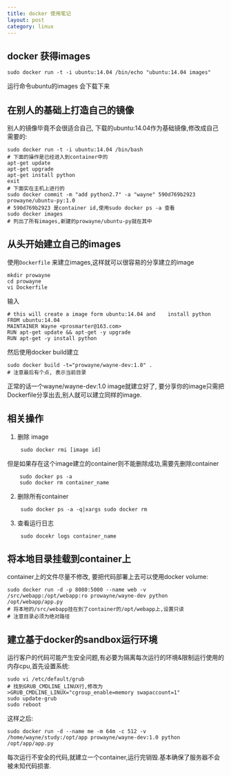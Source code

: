```yaml
--- 
title: docker 使用笔记
layout: post
category: linux
---
```


## docker 获得images

	sudo docker run -t -i ubuntu:14.04 /bin/echo "ubuntu:14.04 images"
运行命令ubuntu的images 会下载下来

## 在别人的基础上打造自己的镜像
别人的镜像毕竟不会很适合自己, 下载的ubuntu:14.04作为基础镜像,修改成自己需要的:

	sudo docker run -t -i ubuntu:14.04 /bin/bash
	# 下面的操作是已经进入到container中的
	apt-get update
	apt-get upgrade
	apt-get install python
	exit
	# 下面实在主机上进行的
	sudo docker commit -m "add python2.7" -a "wayne" 590d769b2923 prowayne/ubuntu-py:1.0
	# 590d769b2923 是container id,使用sudo docker ps -a 查看
	sudo docker images
	# 列出了所有images,新建的prowayne/ubuntu-py就在其中
	
## 从头开始建立自己的images
使用`Dockerfile` 来建立images,这样就可以很容易的分享建立的image

	mkdir prowayne
	cd prowayne
	vi Dockerfile
输入

	# this will create a image form ubuntu:14.04 and 	install python
	FROM ubuntu:14.04
	MAINTAINER Wayne <prosmarter@163.com>
	RUN apt-get update && apt-get -y upgrade
	RUN apt-get -y install python
然后使用docker build建立

	sudo docker build -t="prowayne/wayne-dev:1.0" .
	# 注意最后有个点, 表示当前目录
	
正常的话一个wayne/wayne-dev:1.0 image就建立好了, 要分享你的image只需把Dockerfile分享出去,别人就可以建立同样的image.

## 相关操作
1. 删除 image 
  
		sudo docker rmi [image id]
但是如果存在这个image建立的container则不能删除成功,需要先删除container

		sudo docker ps -a
		sudo docker rm container_name
2. 删除所有container  

		sudo docker ps -a -q|xargs sudo docker rm
3. 查看运行日志

		sudo docekr logs container_name
		
## 将本地目录挂载到container上
container上的文件尽量不修改, 要把代码部署上去可以使用docker volume:

	sudo docker run -d -p 8080:5000 --name web -v /src/webapp:/opt/webapp:ro prowayne/wayne-dev python /opt/webapp/app.py
	# 将本地的/src/webapp挂在到了container的/opt/webapp上,设置只读
	# 注意目录必须为绝对路径
	
## 建立基于docker的sandbox运行环境
运行客户的代码可能产生安全问题,有必要为隔离每次运行的环境&限制运行使用的内存cpu,首先设置系统:

	sudo vi /etc/default/grub
	# 找到GRUB_CMDLINE_LINUX行,修改为
	>GRUB_CMDLINE_LINUX="cgroup_enable=memory swapaccount=1"
	sudo update-grub
	sudo reboot
这样之后:

	sudo docker run -d --name me -m 64m -c 512 -v /home/wayne/study:/opt/app prowayne/wayne-dev:1.0 python /opt/app/app.py
	
每次运行不安全的代码,就建立一个container,运行完销毁.基本确保了服务器不会被未知代码损害.




